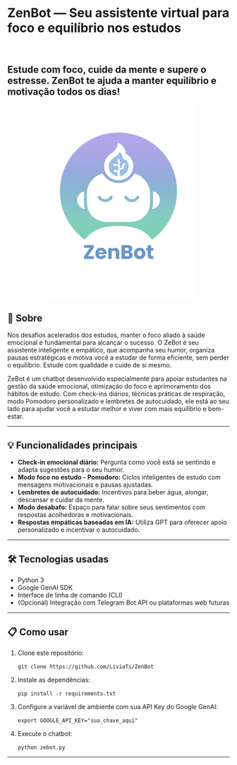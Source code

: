 <!DOCTYPE html>
<html lang="pt-BR">
<head>
<meta charset="UTF-8" />
<meta name="viewport" content="width=device-width, initial-scale=1" />
</head>
<body>

<h1>ZenBot — Seu assistente virtual para foco e equilíbrio nos estudos</h1>

</br>
<h2>Estude com foco, cuide da mente e supere o estresse. ZenBot te ajuda a manter equilíbrio e motivação todos os dias!</h2>
<p align="center">
  <img src="./ZenBot.png" alt="ZenBot" width="350"/>
</p>

<h2>🚀 Sobre</h2>
<p>Nos desafios acelerados dos estudos, manter o foco aliado à saúde emocional é fundamental para alcançar o sucesso. O ZeBot é seu assistente inteligente e empático, que acompanha seu humor, organiza pausas estratégicas e motiva você a estudar de forma eficiente, sem perder o equilíbrio. Estude com qualidade e cuide de si mesmo.</p>
<p>ZeBot é um chatbot desenvolvido especialmente para apoiar estudantes na gestão da saúde emocional, otimização do foco e aprimoramento dos hábitos de estudo. Com check-ins diários, técnicas práticas de respiração, modo Pomodoro personalizado e lembretes de autocuidado, ele está ao seu lado para ajudar você a estudar melhor e viver com mais equilíbrio e bem-estar.</p>


<hr />

<h2>💡 Funcionalidades principais</h2>
<ul>
  <li><strong>Check-in emocional diário:</strong> Pergunta como você está se sentindo e adapta sugestões para o seu humor.</li>
  <li><strong>Modo foco no estudo - Pomodoro:</strong> Ciclos inteligentes de estudo com mensagens motivacionais e pausas ajustadas.</li>
  <li><strong>Lembretes de autocuidado:</strong> Incentivos para beber água, alongar, descansar e cuidar da mente.</li>
  <li><strong>Modo desabafo:</strong> Espaço para falar sobre seus sentimentos com respostas acolhedoras e motivacionais.</li>
  <li><strong>Respostas empáticas baseadas em IA:</strong> Utiliza GPT para oferecer apoio personalizado e incentivar o autocuidado.</li>
</ul>

<hr />

<h2>🛠 Tecnologias usadas</h2>
<ul>
  <li>Python 3</li>
  <li>Google GenAI SDK</li>
  <li>Interface de linha de comando (CLI)</li>
  <li>(Opcional) Integração com Telegram Bot API ou plataformas web futuras</li>
</ul>

<hr />

<h2>📋 Como usar</h2>
<ol>
  <li>Clone este repositório:
    <pre><code>git clone https://github.com/LiviaTi/ZenBot</code></pre>
  </li>
  <li>Instale as dependências:
    <pre><code>pip install -r requirements.txt</code></pre>
  </li>
  <li>Configure a variável de ambiente com sua API Key do Google GenAI:
    <pre><code>export GOOGLE_API_KEY="sua_chave_aqui"</code></pre>
  </li>
  <li>Execute o chatbot:
    <pre><code>python zebot.py</code></pre>
  </li>
</ol>

<hr />

</body>
</html>
